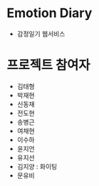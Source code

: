 # Emotion Diary

- 감정일기 웹서비스

# 프로젝트 참여자
- 김태형
- 박재현
- 신동재
- 전도현
- 송병근
- 여채현
- 이수하
- 윤지언
- 유지선
- 김지양 : 화이팅
- 문유비
